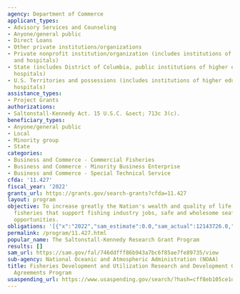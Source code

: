 ```yaml
---
agency: Department of Commerce
applicant_types:
- Advisory Services and Counseling
- Anyone/general public
- Direct Loans
- Other private institutions/organizations
- Private nonprofit institution/organization (includes institutions of higher education
  and hospitals)
- State (includes District of Columbia, public institutions of higher education and
  hospitals)
- U.S. Territories and possessions (includes institutions of higher education and
  hospitals)
assistance_types:
- Project Grants
authorizations:
- Saltonstall-Kennedy Act. 15 U.S.C. &sect; 713c 3(c).
beneficiary_types:
- Anyone/general public
- Local
- Minority group
- State
categories:
- Business and Commerce - Commercial Fisheries
- Business and Commerce - Minority Business Enterprise
- Business and Commerce - Special Technical Service
cfda: '11.427'
fiscal_year: '2022'
grants_url: https://grants.gov/search-grants?cfda=11.427
layout: program
objective: To increase greatly the Nation's wealth and quality of life through sustainable
  fisheries that support fishing industry jobs, safe and wholesome seafood, and recreational
  opportunities.
obligations: '[{"x":"2022","sam_estimate":0.0,"sam_actual":12143726.0,"usa_spending_actual":11276215.13},{"x":"2023","sam_estimate":11109740.0,"sam_actual":0.0,"usa_spending_actual":11097812.39},{"x":"2024","sam_estimate":12300000.0,"sam_actual":0.0,"usa_spending_actual":0.0}]'
permalink: /program/11.427.html
popular_name: The Saltonstall-Kennedy Research Grant Program
results: []
sam_url: https://sam.gov/fal/746ddfff86b943a7bc6f85ae7fe89735/view
sub-agency: National Oceanic and Atmospheric Administration (NOAA)
title: Fisheries Development and Utilization Research and Development Grants and Cooperative
  Agreements Program
usaspending_url: https://www.usaspending.gov/search/?hash=cff8eb105ce1da645f357f43a70016cc
---
```

